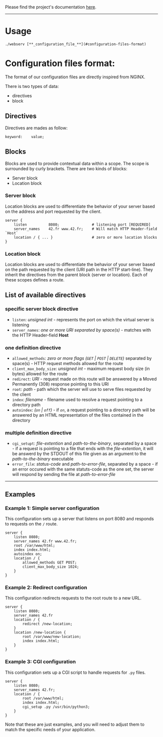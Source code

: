 Please find the project's documentation [here](https://forest-jewel-9bb.notion.site/WebServ-6b7838c8783e4bcd8c97b948bfb0cd2f).

***

# Usage
```fish
./webserv [**_configuration_file_**](#configuration-files-format)
```

# Configuration files format:
The format of our configuration files are directly inspired from NGINX.

There is two types of data:
- directives
- block

## Directives
Directives are mades as follow:
```nginx
keyword:	value;
```

## Blocks
Blocks are used to provide contextual data within a scope. The scope is surrounded by curly brackets. There are two kinds of blocks:

- Server block
- Location block

### Server block
Location blocks are used to differentiate the behavior of your server based on the address and port requested by the client.

```NGINX
server {
	listen			8080;				# listening port [REQUIRED]
	server_names	42.fr www.42.fr;	# Will match HTTP Header-field `Host`
	location / { ... }					# zero or more location blocks
}
```

### Location block
Location blocks are used to differentiate the behavior of your server based on the path requested by the client (URI path in the HTTP start-line). They inherit the directives from the parent block (server or location). Each of these scopes defines a route.

## List of available directives
### specific server block directive
- `listen`: *unsigned int* - represents the port on which the virtual server is listening
- `server_names`: *one or more URI separated by space(s)* - matches with the HTTP Header-field **Host**

### one definition directive
- `allowed_methods`: *zero or more flags (`GET` | `POST` | `DELETE`)* separated by space(s) - HTTP request methods allowed for the route
- `client_max_body_size`: *unsigned int* - maximum request body size (in bytes) allowed for the route
- `redirect`: *URI* - request made on this route will be answered by a Moved Permanently (308) response pointing to this URI
- `root`: *path* - path which the server will use to serve files requested by the client
- `index`: *filename* - filename used to resolve a request pointing to a directory path
- `autoindex`:	*(`on` | `off`)* - if *`on`*, a request pointing to a directory path will be answered by an HTML representation of the files contained in the directory
### multiple definition directive
- `cgi_setupt`:	*file-extention* and *path-to-the-binary*, separated by a space - if a request is pointing to a file that ends with the *file-extention*, it will be answerd by the STDOUT of this file given as an argument to the *path-to-the-binary* executable
- `error_file`:	*status-code* and *path-to-error-file*, separated by a space - if an error occured with the same statuts-code as the one set, the server will respond by sending the file at *path-to-error-file*

***

## Examples
### Example 1: Simple server configuration
This configuration sets up a server that listens on port 8080 and responds to requests on the `/` route.

```nginx
server {
	listen 8080;
	server_names 42.fr www.42.fr;
	root /var/www/html;
	index index.html;
	autoindex on;
	location / {
		allowed_methods GET POST;
		client_max_body_size 1024;
	}
}
```

### Example 2: Redirect configuration

This configuration redirects requests to the root route to a new URL.

```nginx
server {
	listen 8080;
	server_names 42.fr
	location / {
		redirect /new-location;
	}
	location /new-location {
		root /var/www/new-location;
		index index.html;
	}
}
```


### Example 3: CGI configuration

This configuration sets up a CGI script to handle requests for `.py` files.

```nginx
server {
	listen 8080;
	server_names 42.fr;
	location / {
		root /var/www/html;
		index index.html;
		cgi_setup .py /usr/bin/python3;
	}
}
```

Note that these are just examples, and you will need to adjust them to match the specific needs of your application.
